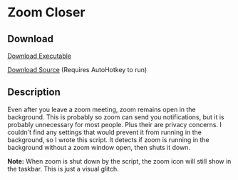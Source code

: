 # Zoom Closer

## Download

[Download Executable](https://github.com/timothymhuang/AutoHotkey/raw/main/Zoom%20Closer/zoomclose.exe)

[Download Source](https://raw.githubusercontent.com/timothymhuang/AutoHotkey/main/Zoom%20Closer/zoomclose.ahk) (Requires AutoHotkey to run)

## Description

Even after you leave a zoom meeting, zoom remains open in the background. This is probably so zoom can send you notifications, but it is probably unnecessary for most people. Plus their are privacy concerns. I couldn't find any settings that would prevent it from running in the background, so I wrote this script. It detects if zoom is running in the background without a zoom window open, then shuts it down.

**Note:** When zoom is shut down by the script, the zoom icon will still show in the taskbar. This is just a visual glitch.